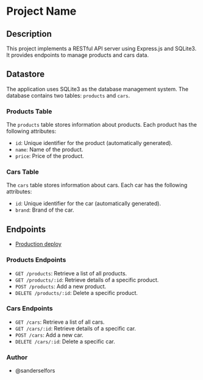 # Project Name

## Description

This project implements a RESTful API server using Express.js and SQLite3. It provides endpoints to manage products and cars data.

## Datastore

The application uses SQLite3 as the database management system. The database contains two tables: `products` and `cars`.

### Products Table

The `products` table stores information about products. Each product has the following attributes:

- `id`: Unique identifier for the product (automatically generated).
- `name`: Name of the product.
- `price`: Price of the product.

### Cars Table

The `cars` table stores information about cars. Each car has the following attributes:

- `id`: Unique identifier for the car (automatically generated).
- `brand`: Brand of the car.

## Endpoints

- [Production deploy](https://dp-ca.onrender.com/)
  
### Products Endpoints

- `GET /products`: Retrieve a list of all products.
- `GET /products/:id`: Retrieve details of a specific product.
- `POST /products`: Add a new product.
- `DELETE /products/:id`: Delete a specific product.

### Cars Endpoints

- `GET /cars`: Retrieve a list of all cars.
- `GET /cars/:id`: Retrieve details of a specific car.
- `POST /cars`: Add a new car.
- `DELETE /cars/:id`: Delete a specific car.


### Author

- @sanderselfors
